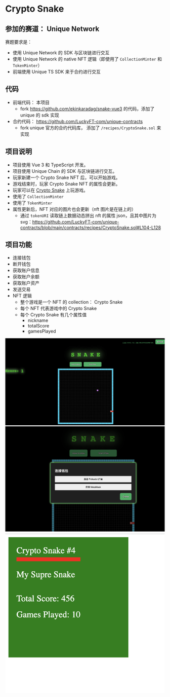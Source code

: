 # Crypto Snake

## 参加的赛道： Unique Network

赛题要求是：

- 使用 Unique Network 的 SDK 与区块链进行交互
- 使用 Unique Network 的 native NFT 逻辑（即使用了 `CollectionMinter` 和 `TokenMinter`）
- 前端使用 Unique TS SDK 来于合约进行交互

## 代码

- 前端代码： 本项目
  - fork https://github.com/ekinkaradag/snake-vue3 的代码，添加了 unique 的 sdk 实现
- 合约代码： https://github.com/LuckyFT-com/unique-contracts
  - fork unique 官方的合约代码库， 添加了 `/recipes/CryptoSnake.sol` 来实现

## 项目说明

- 项目使用 Vue 3 和 TypeScript 开发。
- 项目使用 Unique Chain 的 SDK 与区块链进行交互。
- 玩家新建一个 Crypto Snake NFT 后，可以开始游戏。
- 游戏结束时，玩家 Crypto Snake NFT 的属性会更新。
- 玩家可以在 [Crypto Snake](https://crypto-snake.vercel.app/) 上玩游戏。
- 使用了 `CollectionMinter`
- 使用了 `TokenMinter`
- 属性更新后，NFT 对应的图片也会更新（nft 图片是在链上的）
  - 通过 `tokenURI` 读取链上数据动态拼出 nft 的属性 json，且其中图片为 svg：https://github.com/LuckyFT-com/unique-contracts/blob/main/contracts/recipes/CryptoSnake.sol#L104-L128

## 项目功能

- 连接钱包
- 断开钱包
- 获取账户信息
- 获取账户余额
- 获取账户资产
- 发送交易
- NFT 逻辑
  - 整个游戏是一个 NFT 的 collection： Crypto Snake
  - 每个 NFT 代表游戏中的 Crypto Snake
  - 每个 Crypto Snake 有几个属性值
    - nickname
    - totalScore
    - gamesPlayed

![image](./screenshot/1.png)
![image](./screenshot/2.png)
![image](./screenshot/3.png)

